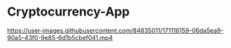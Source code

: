 # Cryptocurrency-App


https://user-images.githubusercontent.com/84835011/171116159-06da5ea9-90a5-43f0-9e85-6d1b5cbef041.mp4
